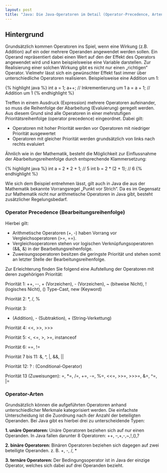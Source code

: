 ```yaml
---
layout: post
title: "Java: Die Java-Operatoren im Detail (Operator-Precedence, Arten, ...)"
---
```




## Hintergrund
Grundsätzlich kommen Operatoren ins Spiel, wenn eine Wirkung (z.B. Addition) auf ein oder mehrere Operanden angewendet werden sollen. Ein Operand repräsentiert dabei einen Wert auf den der Effekt des Operators angewendet wird und kann beispielsweise eine Variable darstellen.
Zur Realisierung einer solchen Wirkung gibt es nicht nur einen „richtigen“ Operator. Vielmehr lässt sich ein gewünschter Effekt fast immer über unterschiedliche Operatoren realisieren.
Beispielsweise eine Addition um 1:

{% highlight java %}
int a = 1;
a++; // Inkrementierung um 1
a = a + 1; // Addition um 1
{% endhighlight %}

Treffen in einem Ausdruck (Expression) mehrere Operatoren aufeinander, so muss die Reihenfolge der Abarbeitung (Evaluierung) geregelt werden. 
Aus diesem Grund sind alle Operatoren in einer mehrstufigen Prioritätsreihenfolge (operator precedence) eingeordnet.
Dabei gilt:

 - Operatoren mit hoher Priorität werden vor Operatoren mit niedriger Priorität ausgewertet
 - Operatoren mit gleicher Priorität werden grundsätzlich von links nach rechts evaluiert

Ähnlich wie in der Mathematik, besteht die Möglichkeit zur Einflussnahme der Abarbeitungsreihenfolge durch entsprechende Klammersetzung:

{% highlight java %}
int a = 2 * 2 + 1;   // 5
int b = 2 * (2 + 1); // 6 
{% endhighlight %}

Wie sich dem Beispiel entnehmen lässt, gilt auch in Java die aus der Mathematik bekannte Vorrangsregel „Punkt vor Strich“.
Da es im Gegensatz zur Mathematik nicht nur arithmetische Operatoren in Java gibt, besteht zusätzlicher Regelungsbedarf.

### Operator Precedence (Bearbeitungsreihenfolge)

Hierbei gilt:
 - Arithmetische Operatoren (+, -) haben Vorrang vor Vergleichsoperatoren (>=, ==). 
 - Vergleichsoperatoren stehen vor logischen Verknüpfungsoperatoren (&&, &) in der Bearbeitungsreihenfolge.
 - Zuweisungsoperatoren besitzen die geringste Priorität und stehen somit an letzter Stelle der Bearbeitungsreihenfolge. 

Zur Erleichterung finden Sie folgend eine Aufstellung der Operatoren mit deren zugehörigen Priorität:

Priorität 1:
 ++, --, + (Vorzeichen), - (Vorzeichen), ~ (bitweise Nicht), ! (logisches Nicht), () Type-Cast, new (Keyword)

Priorität 2:
 *, /, %

Priorität 3:
 + (Addition), - (Subtraktion), + (String-Verkettung)

Priorität 4:
 <<, >>, >>>

Priorität 5:
 <, <=, >, >=, instanceof

Priorität 6:
 ==, !=

Priorität 7 bis 11:
&, ^, |, &&, ||

Priorität 12:
 ? : (Conditional-Operator)

Priorität 13 (Zuweisungen):
=, *=, /=, +=, -=, %=, <<=, >>=, >>>=, &=, ^=, |=

### Operator-Arten

Grundsätzlich können die aufgeführten Operatoren anhand unterschiedlicher Merkmale kategorisiert werden. Die einfachste Unterscheidung ist die Zuordnung nach der Anzahl der beteiligten Operanden. Bei Java gibt es hierbei drei zu unterscheidende Typen:

<strong>1. unäre Operatoren:  </strong>
Unäre Operatoren beziehen sich auf nur einen Operanden.
In Java fallen darunter 8 Operatoren: 
++, –,+,-,~,!,(),?

<strong>2. binäre Operatoren:         </strong>
Binären Operatoren beziehen sich dagegen auf zwei beteiligte Operanden.
z. B. +, -, /, *

<strong>3. ternäre Operatoren:                 </strong>
Der Bedingungsoperator ist in Java der einzige Operator, welches sich dabei auf drei Operanden bezieht.
